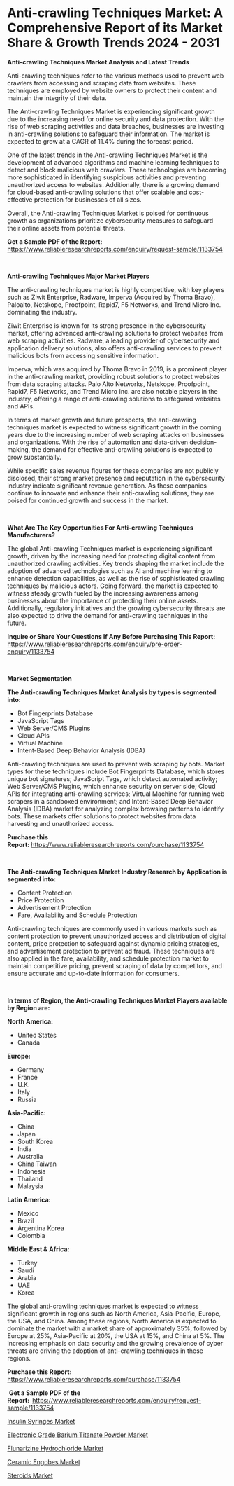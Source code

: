 <p><h1>Anti-crawling Techniques Market: A Comprehensive Report of its Market Share & Growth Trends 2024 - 2031</h1></p><p><strong>Anti-crawling Techniques Market Analysis and Latest Trends</strong></p>
<p><p>Anti-crawling techniques refer to the various methods used to prevent web crawlers from accessing and scraping data from websites. These techniques are employed by website owners to protect their content and maintain the integrity of their data.</p><p>The Anti-crawling Techniques Market is experiencing significant growth due to the increasing need for online security and data protection. With the rise of web scraping activities and data breaches, businesses are investing in anti-crawling solutions to safeguard their information. The market is expected to grow at a CAGR of 11.4% during the forecast period.</p><p>One of the latest trends in the Anti-crawling Techniques Market is the development of advanced algorithms and machine learning techniques to detect and block malicious web crawlers. These technologies are becoming more sophisticated in identifying suspicious activities and preventing unauthorized access to websites. Additionally, there is a growing demand for cloud-based anti-crawling solutions that offer scalable and cost-effective protection for businesses of all sizes.</p><p>Overall, the Anti-crawling Techniques Market is poised for continuous growth as organizations prioritize cybersecurity measures to safeguard their online assets from potential threats.</p></p>
<p><strong>Get a Sample PDF of the Report:&nbsp;</strong> <a href="https://www.reliableresearchreports.com/enquiry/request-sample/1133754">https://www.reliableresearchreports.com/enquiry/request-sample/1133754</a></p>
<p>&nbsp;</p>
<p><strong>Anti-crawling Techniques Major Market Players</strong></p>
<p><p>The anti-crawling techniques market is highly competitive, with key players such as Ziwit Enterprise, Radware, Imperva (Acquired by Thoma Bravo), Paloalto, Netskope, Proofpoint, Rapid7, F5 Networks, and Trend Micro Inc. dominating the industry.</p><p>Ziwit Enterprise is known for its strong presence in the cybersecurity market, offering advanced anti-crawling solutions to protect websites from web scraping activities. Radware, a leading provider of cybersecurity and application delivery solutions, also offers anti-crawling services to prevent malicious bots from accessing sensitive information.</p><p>Imperva, which was acquired by Thoma Bravo in 2019, is a prominent player in the anti-crawling market, providing robust solutions to protect websites from data scraping attacks. Palo Alto Networks, Netskope, Proofpoint, Rapid7, F5 Networks, and Trend Micro Inc. are also notable players in the industry, offering a range of anti-crawling solutions to safeguard websites and APIs.</p><p>In terms of market growth and future prospects, the anti-crawling techniques market is expected to witness significant growth in the coming years due to the increasing number of web scraping attacks on businesses and organizations. With the rise of automation and data-driven decision-making, the demand for effective anti-crawling solutions is expected to grow substantially.</p><p>While specific sales revenue figures for these companies are not publicly disclosed, their strong market presence and reputation in the cybersecurity industry indicate significant revenue generation. As these companies continue to innovate and enhance their anti-crawling solutions, they are poised for continued growth and success in the market.</p></p>
<p>&nbsp;</p>
<p><strong>What Are The Key Opportunities For Anti-crawling Techniques Manufacturers?</strong></p>
<p><p>The global Anti-crawling Techniques market is experiencing significant growth, driven by the increasing need for protecting digital content from unauthorized crawling activities. Key trends shaping the market include the adoption of advanced technologies such as AI and machine learning to enhance detection capabilities, as well as the rise of sophisticated crawling techniques by malicious actors. Going forward, the market is expected to witness steady growth fueled by the increasing awareness among businesses about the importance of protecting their online assets. Additionally, regulatory initiatives and the growing cybersecurity threats are also expected to drive the demand for anti-crawling techniques in the future.</p></p>
<p><strong>Inquire or Share Your Questions If Any Before Purchasing This Report:</strong> <a href="https://www.reliableresearchreports.com/enquiry/pre-order-enquiry/1133754">https://www.reliableresearchreports.com/enquiry/pre-order-enquiry/1133754</a></p>
<p>&nbsp;</p>
<p><strong>Market Segmentation</strong></p>
<p><strong>The Anti-crawling Techniques Market Analysis by types is segmented into:</strong></p>
<p><ul><li>Bot Fingerprints Database</li><li>JavaScript Tags</li><li>Web Server/CMS Plugins</li><li>Cloud APIs</li><li>Virtual Machine</li><li>Intent-Based Deep Behavior Analysis (IDBA)</li></ul></p>
<p><p>Anti-crawling techniques are used to prevent web scraping by bots. Market types for these techniques include Bot Fingerprints Database, which stores unique bot signatures; JavaScript Tags, which detect automated activity; Web Server/CMS Plugins, which enhance security on server side; Cloud APIs for integrating anti-crawling services; Virtual Machine for running web scrapers in a sandboxed environment; and Intent-Based Deep Behavior Analysis (IDBA) market for analyzing complex browsing patterns to identify bots. These markets offer solutions to protect websites from data harvesting and unauthorized access.</p></p>
<p><strong>Purchase this Report:&nbsp;</strong><a href="https://www.reliableresearchreports.com/purchase/1133754">https://www.reliableresearchreports.com/purchase/1133754</a></p>
<p>&nbsp;</p>
<p><strong>The Anti-crawling Techniques Market Industry Research by Application is segmented into:</strong></p>
<p><ul><li>Content Protection</li><li>Price Protection</li><li>Advertisement Protection</li><li>Fare, Availability and Schedule Protection</li></ul></p>
<p><p>Anti-crawling techniques are commonly used in various markets such as content protection to prevent unauthorized access and distribution of digital content, price protection to safeguard against dynamic pricing strategies, and advertisement protection to prevent ad fraud. These techniques are also applied in the fare, availability, and schedule protection market to maintain competitive pricing, prevent scraping of data by competitors, and ensure accurate and up-to-date information for consumers.</p></p>
<p>&nbsp;</p>
<p><strong>In terms of Region, the Anti-crawling Techniques Market Players available by Region are:</strong></p>
<p>
    <p> <strong> North America: </strong>
        <ul>
            <li>United States</li>
            <li>Canada</li>
        </ul>
        </p> 
    <p> <strong> Europe: </strong>
        <ul>
            <li>Germany</li>
            <li>France</li>
            <li>U.K.</li>
            <li>Italy</li>
            <li>Russia</li>
        </ul>
        </p> 
    <p> <strong> Asia-Pacific: </strong>
        <ul>
            <li>China</li>
            <li>Japan</li>
            <li>South Korea</li>
            <li>India</li>
            <li>Australia</li>
            <li>China Taiwan</li>
            <li>Indonesia</li>
            <li>Thailand</li>
            <li>Malaysia</li>
        </ul>
        </p> 
    <p> <strong> Latin America: </strong>
        <ul>
            <li>Mexico</li>
            <li>Brazil</li>
            <li>Argentina Korea</li>
            <li>Colombia</li>
        </ul>
        </p> 
    <p> <strong> Middle East & Africa: </strong>
        <ul>
            <li>Turkey</li>
            <li>Saudi</li>
            <li>Arabia</li>
            <li>UAE</li>
            <li>Korea</li>
        </ul>
    </p>
    </p>
<p><p>The global anti-crawling techniques market is expected to witness significant growth in regions such as North America, Asia-Pacific, Europe, the USA, and China. Among these regions, North America is expected to dominate the market with a market share of approximately 35%, followed by Europe at 25%, Asia-Pacific at 20%, the USA at 15%, and China at 5%. The increasing emphasis on data security and the growing prevalence of cyber threats are driving the adoption of anti-crawling techniques in these regions.</p></p>
<p><strong>Purchase this Report: </strong><a href="https://www.reliableresearchreports.com/purchase/1133754">https://www.reliableresearchreports.com/purchase/1133754</a></p>
<p>&nbsp;<strong>Get a Sample PDF of the Report:&nbsp;&nbsp;</strong><a href="https://www.reliableresearchreports.com/enquiry/request-sample/1133754">https://www.reliableresearchreports.com/enquiry/request-sample/1133754</a></p>
<p><strong></strong></p>
<p><p><a href="https://medium.com/@mildredlawson1937/analyzing-insulin-syringes-market-global-industry-perspective-and-forecast-2024-to-2031-03a03f78e276">Insulin Syringes Market</a></p><p><a href="https://github.com/jodemen/Market-Research-Report-List-1/blob/main/electronic-grade-barium-titanate-powder-market.md">Electronic Grade Barium Titanate Powder Market</a></p><p><a href="https://medium.com/@mildredlawson1937/flunarizine-hydrochloride-market-outlook-industry-overview-and-forecast-2024-to-2031-7b19e210d2fe">Flunarizine Hydrochloride Market</a></p><p><a href="https://github.com/jj19131/Market-Research-Report-List-1/blob/main/ceramic-engobes-market.md">Ceramic Engobes Market</a></p><p><a href="https://medium.com/@shirleysullivan73/decoding-steroids-market-metrics-market-share-trends-and-growth-patterns-a6a6f54be676">Steroids Market</a></p></p>